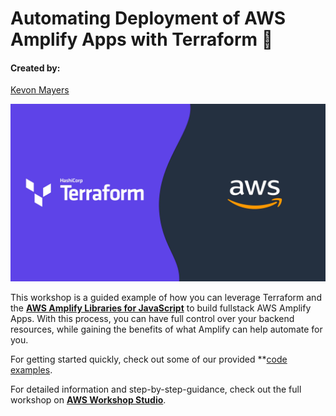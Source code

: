 # Automating Deployment of AWS Amplify Apps with Terraform 🎉
#### Created by:
[Kevon Mayers](https://www.linkedin.com/in/kevonmayers)


![Amplify logo large](resources/Terraform%2BAWS%20(KevonMayers)-01.jpg)

This workshop is a guided example of how you can leverage Terraform and the **[AWS Amplify Libraries for JavaScript](https://docs.amplify.aws/lib/q/platform/js/)** to build fullstack AWS Amplify Apps. With this process, you can have full control over your backend resources, while gaining the benefits of what Amplify can help automate for you.



For getting started quickly, check out some of our provided **[code examples](https://github.com/novekm/amplify-with-terraform/tree/main/terraform-deployment/examples).

For detailed information and step-by-step-guidance, check out the full workshop on **[AWS Workshop Studio](https://catalog.workshops.aws/amplify-with-terraform)**.

